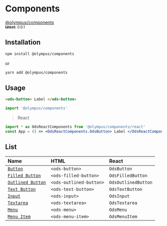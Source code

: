 # Components

<a style="color:var(--vp-c-brand)" href="#" title="@olympus/components" target="_blank">@olympus/components</a>
<br />
<small><b>latest:</b> 0.0.1</small>

## Installation

```bash
npm install @olympus/components
```

or

```bash
yarn add @olympus/components
```

## Usage

```html
<ods-button> Label </ods-button>
```

```js
import '@olympus/components'
```

> React

```jsx
import * as OdsReactComponents from '@olympus/components/react'
const App = () => <OdsReactComponents.OdsButton> Label </OdsReactComponents.OdsButton>
```

## List

| Name                                           | HTML                    | React               |
| :--------------------------------------------- | :---------------------- | :------------------ |
| [`Button`](button/basic.md)                    | `<ods-button>`          | `OdsButton`         |
| [`Filled Button`](button/filled-button.md)     | `<ods-filled-button>`   | `OdsFilledButton`   |
| [`Outlined Button`](button/outlined-button.md) | `<ods-outlined-button>` | `OdsOutlinedButton` |
| [`Text Button`](button/text-button.md)         | `<ods-text-button>`     | `OdsTextButton`     |
| [`Input`](input/overview.md)                   | `<ods-input>`           | `OdsInput`          |
| [`Textarea`](textarea/overview.md)             | `<ods-textarea>`        | `OdsTextarea`       |
| [`Menu`](menu/overview.md)                     | `<ods-menu>`            | `OdsMenu`           |
| [`Menu Item`](menu/overview.md)                | `<ods-menu-item>`       | `OdsMenuItem`       |
